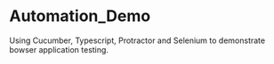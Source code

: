 # Automation_Demo
Using Cucumber, Typescript, Protractor and Selenium to demonstrate bowser application testing.
